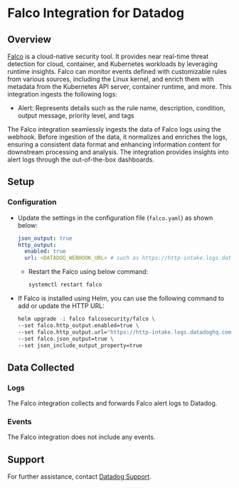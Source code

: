 # Falco Integration for Datadog

## Overview

[Falco][1] is a cloud-native security tool. It provides near real-time threat detection for cloud, container, and Kubernetes workloads by leveraging runtime insights. Falco can monitor events defined with customizable rules from various sources, including the Linux kernel, and enrich them with metadata from the Kubernetes API server, container runtime, and more.
This integration ingests the following logs:

- Alert: Represents details such as the rule name, description, condition, output message, priority level, and tags

The Falco integration seamlessly ingests the data of Falco logs using the webhook. Before ingestion of the data, it normalizes and enriches the logs, ensuring a consistent data format and enhancing information content for downstream processing and analysis. The integration provides insights into alert logs through the out-of-the-box dashboards.

## Setup

### Configuration

- Update the settings in the configuration file (`falco.yaml`) as shown below:

  ```yaml
  json_output: true
  http_output:
    enabled: true
    url: <DATADOG_WEBHOOK_URL> # such as https://http-intake.logs.datadoghq.com/api/v2/logs?dd-api-key=<DD_API_KEY>&ddsource=falco
  ```

  - Restart the Falco using below command:

    ```bash
    systemctl restart falco
    ```

- If Falco is installed using Helm, you can use the following command to add or update the HTTP URL:

  ```bash
  helm upgrade -i falco falcosecurity/falco \
  --set falco.http_output.enabled=true \
  --set falco.http_output.url="https://http-intake.logs.datadoghq.com/api/v2/logs?dd-api-key=<dd-api-key>&ddsource=falco" \
  --set falco.json_output=true \
  --set json_include_output_property=true
  ```

## Data Collected

### Logs

The Falco integration collects and forwards Falco alert logs to Datadog.

### Events

The Falco integration does not include any events.

## Support

For further assistance, contact [Datadog Support][2].

[1]: https://falco.org/docs/getting-started/
[2]: https://docs.datadoghq.com/help/
